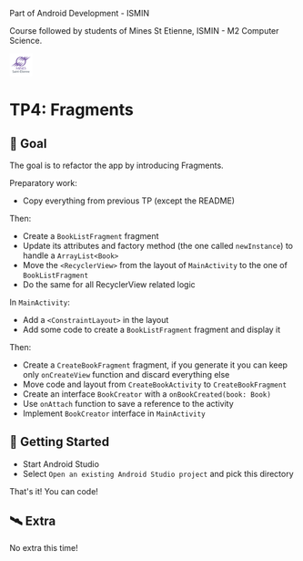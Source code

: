 Part of Android Development - ISMIN

Course followed by students of Mines St Etienne, ISMIN - M2 Computer Science.

[![Mines St Etienne](./logo.png)](https://www.mines-stetienne.fr/)

# TP4: Fragments

## 📝 Goal

The goal is to refactor the app by introducing Fragments.

Preparatory work:
- Copy everything from previous TP (except the README)

Then:
- Create a `BookListFragment` fragment
- Update its attributes and factory method (the one called `newInstance`) to handle a `ArrayList<Book>`
- Move the `<RecyclerView>` from the layout of `MainActivity` to the one of `BookListFragment`
- Do the same for all RecyclerView related logic

In `MainActivity`:
- Add a `<ConstraintLayout>` in the layout
- Add some code to create a `BookListFragment` fragment and display it

Then:
- Create a `CreateBookFragment` fragment, if you generate it you can keep only `onCreateView` function and discard everything else
- Move code and layout from `CreateBookActivity` to `CreateBookFragment`
- Create an interface `BookCreator` with a `onBookCreated(book: Book)`
- Use `onAttach` function to save a reference to the activity 
- Implement `BookCreator` interface in `MainActivity`

## 🚀 Getting Started

 - Start Android Studio
 - Select `Open an existing Android Studio project` and pick this directory

That's it! You can code!

## 🛰 Extra

No extra this time!